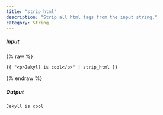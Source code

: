 ```yaml
---
title: "strip_html"
description: "Strip all html tags from the input string."
category: String
---
```

##### Input
{% raw %}
~~~liquid
{{ "<p>Jekyll is cool</p>" | strip_html }}
~~~
{% endraw %}

##### Output

~~~html
Jekyll is cool
~~~
